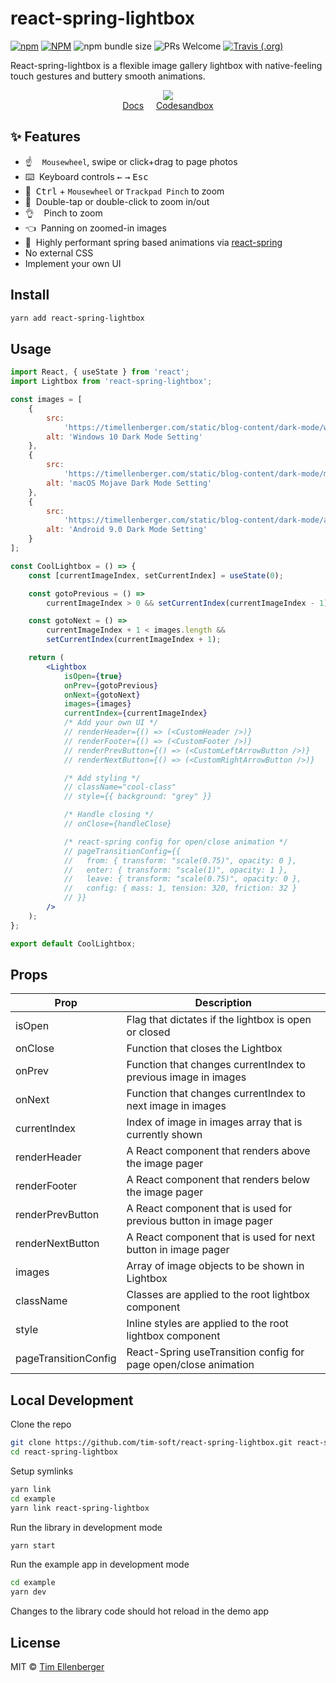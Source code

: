 # react-spring-lightbox

[![npm](https://img.shields.io/npm/v/react-spring-lightbox.svg?color=brightgreen&style=popout-square)](https://www.npmjs.com/package/react-spring-lightbox)
[![NPM](https://img.shields.io/npm/l/react-spring-lightbox.svg?color=brightgreen&style=popout-square)](https://github.com/tim-soft/react-spring-lightbox/blob/master/LICENSE)
![npm bundle size](https://img.shields.io/bundlephobia/minzip/react-spring-lightbox.svg?style=popout-square)
![PRs Welcome](https://img.shields.io/badge/PRs-welcome-brightgreen.svg?style=popout-square)
[![Travis (.org)](https://img.shields.io/travis/tim-soft/react-spring-lightbox?style=flat-square)](https://travis-ci.org/tim-soft/react-spring-lightbox)

React-spring-lightbox is a flexible image gallery lightbox with native-feeling touch gestures and buttery smooth animations.

<p align="middle">
  <a href="https://71hts.csb.app/">
    <img src="https://thumbs.gfycat.com/CrispGeneralEquestrian-size_restricted.gif" />
  </a>
  <br />
  <a href="https://timellenberger.com/libraries/react-spring-lightbox">Docs</a>
  &nbsp;&nbsp;&nbsp;
  <a href="https://codesandbox.io/s/react-spring-lightbox-mosaic-71hts?fontsize=14&module=%2Fsrc%2FImageGallery%2Findex.js">Codesandbox</a>
</p>

## ✨ Features

-   :point_up: &nbsp;&nbsp;&nbsp;`Mousewheel`, swipe or click+drag to page photos
-   :keyboard: &nbsp;Keyboard controls <kbd>&leftarrow;</kbd> <kbd>&rightarrow;</kbd> <kbd>Esc</kbd>
-   :mouse2: &nbsp;<kbd>Ctrl</kbd> + `Mousewheel` or `Trackpad Pinch` to zoom
-   :mag_right: &nbsp;Double-tap or double-click to zoom in/out
-   :ok_hand: &nbsp;&nbsp;&nbsp;Pinch to zoom
-   :point_left: &nbsp;Panning on zoomed-in images
-   :checkered_flag: &nbsp;Highly performant spring based animations via [react-spring](https://github.com/react-spring/react-spring)
-   No external CSS
-   Implement your own UI

## Install

```bash
yarn add react-spring-lightbox
```

## Usage

```jsx
import React, { useState } from 'react';
import Lightbox from 'react-spring-lightbox';

const images = [
    {
        src:
            'https://timellenberger.com/static/blog-content/dark-mode/win10-dark-mode.jpg',
        alt: 'Windows 10 Dark Mode Setting'
    },
    {
        src:
            'https://timellenberger.com/static/blog-content/dark-mode/macos-dark-mode.png',
        alt: 'macOS Mojave Dark Mode Setting'
    },
    {
        src:
            'https://timellenberger.com/static/blog-content/dark-mode/android-9-dark-mode.jpg',
        alt: 'Android 9.0 Dark Mode Setting'
    }
];

const CoolLightbox = () => {
    const [currentImageIndex, setCurrentIndex] = useState(0);

    const gotoPrevious = () =>
        currentImageIndex > 0 && setCurrentIndex(currentImageIndex - 1);

    const gotoNext = () =>
        currentImageIndex + 1 < images.length &&
        setCurrentIndex(currentImageIndex + 1);

    return (
        <Lightbox
            isOpen={true}
            onPrev={gotoPrevious}
            onNext={gotoNext}
            images={images}
            currentIndex={currentImageIndex}
            /* Add your own UI */
            // renderHeader={() => (<CustomHeader />)}
            // renderFooter={() => (<CustomFooter />)}
            // renderPrevButton={() => (<CustomLeftArrowButton />)}
            // renderNextButton={() => (<CustomRightArrowButton />)}

            /* Add styling */
            // className="cool-class"
            // style={{ background: "grey" }}

            /* Handle closing */
            // onClose={handleClose}

            /* react-spring config for open/close animation */
            // pageTransitionConfig={{
            //   from: { transform: "scale(0.75)", opacity: 0 },
            //   enter: { transform: "scale(1)", opacity: 1 },
            //   leave: { transform: "scale(0.75)", opacity: 0 },
            //   config: { mass: 1, tension: 320, friction: 32 }
            // }}
        />
    );
};

export default CoolLightbox;
```

## Props

| Prop                 | Description                                                       |
| -------------------- | ----------------------------------------------------------------- |
| isOpen               | Flag that dictates if the lightbox is open or closed              |
| onClose              | Function that closes the Lightbox                                 |
| onPrev               | Function that changes currentIndex to previous image in images    |
| onNext               | Function that changes currentIndex to next image in images        |
| currentIndex         | Index of image in images array that is currently shown            |
| renderHeader         | A React component that renders above the image pager              |
| renderFooter         | A React component that renders below the image pager              |
| renderPrevButton     | A React component that is used for previous button in image pager |
| renderNextButton     | A React component that is used for next button in image pager     |
| images               | Array of image objects to be shown in Lightbox                    |
| className            | Classes are applied to the root lightbox component                |
| style                | Inline styles are applied to the root lightbox component          |
| pageTransitionConfig | React-Spring useTransition config for page open/close animation   |

## Local Development

Clone the repo

```bash
git clone https://github.com/tim-soft/react-spring-lightbox.git react-spring-lightbox
cd react-spring-lightbox
```

Setup symlinks

```bash
yarn link
cd example
yarn link react-spring-lightbox
```

Run the library in development mode

```bash
yarn start
```

Run the example app in development mode

```bash
cd example
yarn dev
```

Changes to the library code should hot reload in the demo app

## License

MIT © [Tim Ellenberger](https://github.com/tim-soft)
